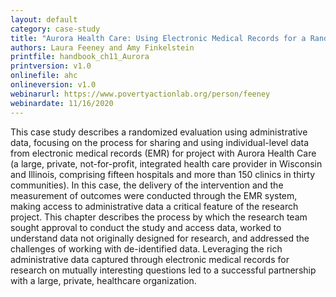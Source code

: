 ```yaml
---
layout: default
category: case-study
title: "Aurora Health Care: Using Electronic Medical Records for a Randomized Evaluation of Clinical Decision Support"
authors: Laura Feeney and Amy Finkelstein
printfile: handbook_ch11_Aurora
printversion: v1.0
onlinefile: ahc
onlineversion: v1.0
webinarurl: https://www.povertyactionlab.org/person/feeney
webinardate: 11/16/2020
---
```


This case study describes a randomized evaluation using administrative data, focusing on the process for sharing and using individual-level data from electronic medical records (EMR) for project with Aurora Health Care (a large, private, not-for-profit, integrated health care provider in Wisconsin and Illinois, comprising fifteen hospitals and more than 150 clinics in thirty communities). In this case, the delivery of the intervention and the measurement of outcomes were conducted through the EMR system, making access to administrative data a critical feature of the research project. This chapter describes the process by which the research team sought approval to conduct the study and access data, worked to understand data not originally designed for research, and addressed the challenges of working with de-identified data. Leveraging the rich administrative data captured through electronic medical records for research on mutually interesting questions led to a successful partnership with a large, private, healthcare organization.
